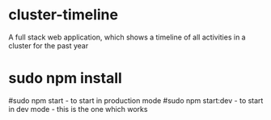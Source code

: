 # cluster-timeline
A full stack web application, which shows a timeline of all activities in a cluster for the past year

# sudo npm install 
#sudo npm start  - to start in production mode
#sudo npm start:dev - to start in dev mode - this is the one which works
